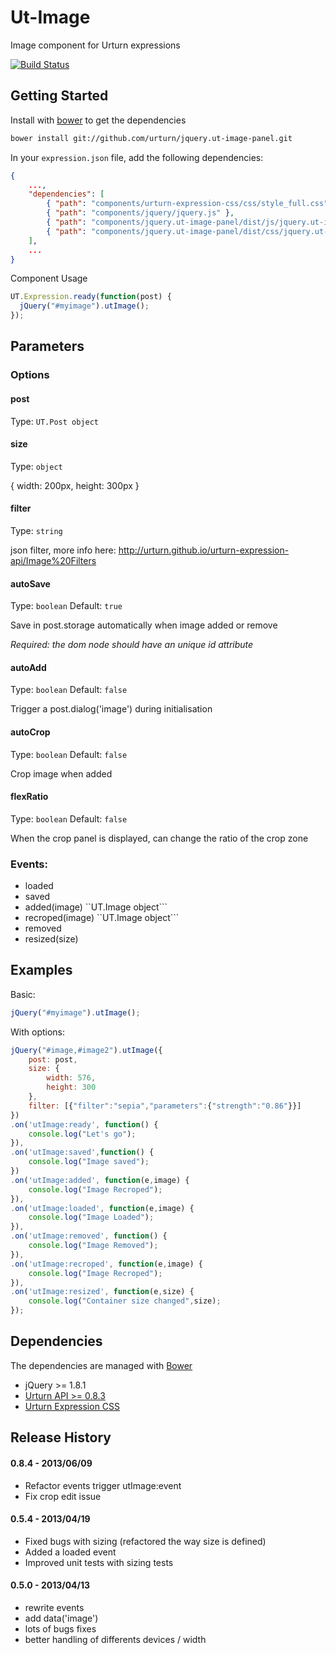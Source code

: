 # Ut-Image

Image component for Urturn expressions

[![Build Status](https://travis-ci.org/urturn/jquery.ut-image-panel.png?branch=master)](https://travis-ci.org/urturn/jquery-ut-image-panel)

## Getting Started

Install with [bower][bower-url] to get the dependencies

```bash
bower install git://github.com/urturn/jquery.ut-image-panel.git
```

In your `expression.json` file, add the following dependencies:

```json
{
	...,
	"dependencies": [
		{ "path": "components/urturn-expression-css/css/style_full.css" },
		{ "path": "components/jquery/jquery.js" },
		{ "path": "components/jquery.ut-image-panel/dist/js/jquery.ut-image-panel.js" },
		{ "path": "components/jquery.ut-image-panel/dist/css/jquery.ut-image-panel.css"	}
	],
	...
}
```

Component Usage

```javascript
UT.Expression.ready(function(post) {
  jQuery("#myimage").utImage();
});
```

## Parameters
### Options
#### post
Type: <code>UT.Post object</code>

#### size
Type: ```object```

{ width: 200px, height: 300px }

#### filter
Type: ```string```

json filter, more info here: http://urturn.github.io/urturn-expression-api/Image%20Filters

#### autoSave
Type: ```boolean```
Default: ```true```

Save in post.storage automatically when image added or remove

*Required: the dom node should have an unique id attribute*

#### autoAdd
Type: ```boolean```
Default: ```false```

Trigger a post.dialog('image') during initialisation

#### autoCrop
Type: ```boolean```
Default: ```false```

Crop image when added

#### flexRatio
Type: ```boolean```
Default: ```false```

When the crop panel is displayed, can change the ratio of the crop zone

### Events:
* loaded
* saved
* added(image) ``UT.Image object```
* recroped(image) ``UT.Image object```
* removed
* resized(size)

## Examples
Basic:

```javascript
jQuery("#myimage").utImage();
```

With options:

```javascript
jQuery("#image,#image2").utImage({
	post: post,
	size: {
		width: 576,
		height: 300
	},
	filter: [{"filter":"sepia","parameters":{"strength":"0.86"}}]
})
.on('utImage:ready', function() {
	console.log("Let's go");
}),
.on('utImage:saved',function() {
	console.log("Image saved");
})
.on('utImage:added', function(e,image) {
	console.log("Image Recroped");
}),
.on('utImage:loaded', function(e,image) {
	console.log("Image Loaded");
}),
.on('utImage:removed', function() {
	console.log("Image Removed");
}),
.on('utImage:recroped', function(e,image) {
	console.log("Image Recroped");
}),
.on('utImage:resized', function(e,size) {
	console.log("Container size changed",size);
});
```

## Dependencies
The dependencies are managed with [Bower][bower-url]
* jQuery >= 1.8.1
* [Urturn API >= 0.8.3](http://urturn.github.io/urturn-expression-api/)
* [Urturn Expression CSS](http://urturn.github.io/urturn-expression-css/)


## Release History
#### 0.8.4 - 2013/06/09
- Refactor events trigger utImage:event
- Fix crop edit issue

#### 0.5.4 - 2013/04/19
- Fixed bugs with sizing (refactored the way size is defined)
- Added a loaded event
- Improved unit tests with sizing tests

#### 0.5.0 - 2013/04/13
- rewrite events
- add data('image')
- lots of bugs fixes
- better handling of differents devices / width

[zip]: https://github.com/urturn/jquery.ut-image-panel/archive/master.zip
[bower-url]: https://github.com/twitter/bower
